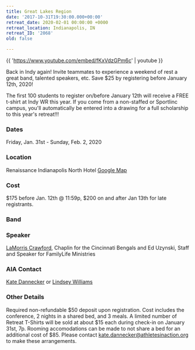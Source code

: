 ```yaml
---
title: Great Lakes Region
date: '2017-10-31T19:30:00.000+00:00'
retreat_date: 2020-02-01 00:00:00 +0000
retreat_location: Indianapolis, IN
retreat_ID: '2068'
old: false

---
```

{{ 'https://www.youtube.com/embed/fKxVdzGPm6c' | youtube }}

Back in Indy again! Invite teammates to experience a weekend of rest a great band, talented speakers, etc. Save $25 by registering before January 12th, 2020!

The first 100 students to register on/before January 12th will receive a FREE t-shirt at Indy WR this year. If you come from a non-staffed or Sportlinc campus, you'll automatically be entered into a drawing for a full scholarship to this year's retreat!!!

### Dates

Friday, Jan. 31st -  Sunday, Feb. 2, 2020

### Location

Renaissance Indianapolis North Hotel [Google Map](https://goo.gl/maps/x9Ti2NecZj42)

### Cost

$175 before Jan. 12th @ 11:59p, $200 on and after Jan 13th for late registrants.

### Band

### Speaker

[LaMorris Crawford](http://www.lamorriscrawford.com/), Chaplin for the Cincinnati Bengals and Ed Uzynski, Staff and Speaker for FamilyLife Ministries

### AIA Contact

[Kate Dannecker](mailto:kate.dannecker@athletesinaction.org) or [Lindsey Williams](lindsey.williams@athletesinaction.org "Lindsey Williams")

### Other Details

Required non-refundable $50 deposit upon registration. Cost includes the conference, 2 nights in a shared bed, and 3 meals. A limited number of Retreat T-Shirts will be sold at about $15 each during check-in on January 31st, 7p. Rooming accomodations can be made to not share a bed for an additional cost of $85. Please contact kate.dannecker@athletesinaction.org to make these arrangements.